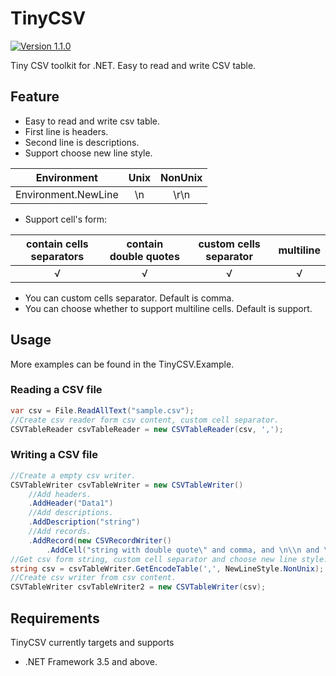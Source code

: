 # TinyCSV
<p align="left">
  <a href="https://github.com/Mr-sB/TinyCSV/releases"><img src="https://img.shields.io/badge/version-1.1.0-blue" alt="Version 1.1.0"></a>
</p>

Tiny CSV toolkit for .NET. Easy to read and write CSV table.

## Feature
* Easy to read and write csv table.
* First line is headers.
* Second line is descriptions.
* Support choose new line style.

|     Environment     | Unix | NonUnix  |
| :-----------------: | :--: | :------: |
| Environment.NewLine |  \n  |   \r\n   |
* Support cell's form:

| contain cells separators | contain double quotes | custom cells separator | multiline |
| :----------------------: | :-------------------: | :--------------------: | :-------: |
|             √            |           √           |           √            |     √     |
* You can custom cells separator. Default is comma.
* You can choose whether to support multiline cells. Default is support.

## Usage
More examples can be found in the TinyCSV.Example.
### Reading a CSV file
```c#
var csv = File.ReadAllText("sample.csv");
//Create csv reader form csv content, custom cell separator.
CSVTableReader csvTableReader = new CSVTableReader(csv, ',');
```
### Writing a CSV file
```c#
//Create a empty csv writer.
CSVTableWriter csvTableWriter = new CSVTableWriter()
    //Add headers.
    .AddHeader("Data1")
    //Add descriptions.
    .AddDescription("string")
    //Add records.
    .AddRecord(new CSVRecordWriter()
        .AddCell("string with double quote\" and comma, and \n\\n and \r\n\\r\\n"));
//Get csv form string, custom cell separator and choose new line style.
string csv = csvTableWriter.GetEncodeTable(',', NewLineStyle.NonUnix);
//Create csv writer from csv content.
CSVTableWriter csvTableWriter2 = new CSVTableWriter(csv);
```

## Requirements
TinyCSV currently targets and supports
* .NET Framework 3.5 and above.
